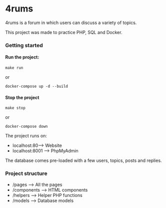 # 4rums

4rums is a forum in which users can discuss a variety of topics.

This project was made to practice PHP, SQL and Docker.

### Getting started

#### Run the project:

````
make run 
````

or 

````
docker-compose up -d --build
````

#### Stop the project 

````
make stop 
````

or 

````
docker-compose down
````

The project runs on:
 - localhost:80--> Website
 - localhost:8001 --> PhpMyAdmin

The database comes pre-loaded with a few users, topics, posts and replies.

### Project structure
- /pages --> All the pages
- /components --> HTML components
- /helpers --> Helper PHP functions
- /models --> Database models
